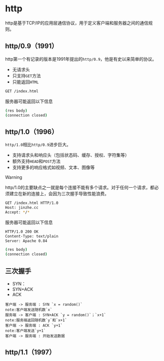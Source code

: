 # http

http是基于TCP/IP的应用层通信协议，用于定义客户端和服务器之间的通信规则。

## http/0.9（1991）

http第一个有记录的版本是1991年提出的`http/0.9`，他是有史以来简单的协议。

- 无请求头
- 只支持`GET`方法
- 只能返回`HTML`

```bash
GET /index.html
```
服务器可能返回以下信息

```bash
(res body)
(connection closed)
```

## http/1.0（1996）

`http/1.0`相比`http/0.9`进步巨大。

- 支持请求头和响应头（包括状态码、缓存、授权、字符集等）
- 额外支持`HEAD`和`POST`方法
- 支持更多的响应格式如视频、文本、图像等

> [!warning]
> http/1.0的主要缺点之一就是每个连接不能有多个请求。对于任何一个请求，都必须建立在新的连接上，会因为三次握手导致性能浪费。
> 
```bash
GET /index.html HTTP/1.0
Host: jinzhe.cc
Accept: */*
```
服务器可能返回以下信息

```bash
HTTP/1.0 200 OK 
Content-Type: text/plain
Server: Apache 0.84

(res body)
(connection closed)
```


## 三次握手

- SYN：
- SYN+ACK
- ACK

```swimlanes-io
客户端 -> 服务端 : SYN `x = random()`
note:客户端发送随机数`x`
服务端 -> 客户端 : SYN+ACK `y = random()`；`x+1`
note:服务端返回随机数`y`和`x+1`
客户端 -> 服务端 : ACK `y+1`
note:客户端发送`y+1`
客户端 -> 服务端 : 开始发送数据
```

## http/1.1（1997）

